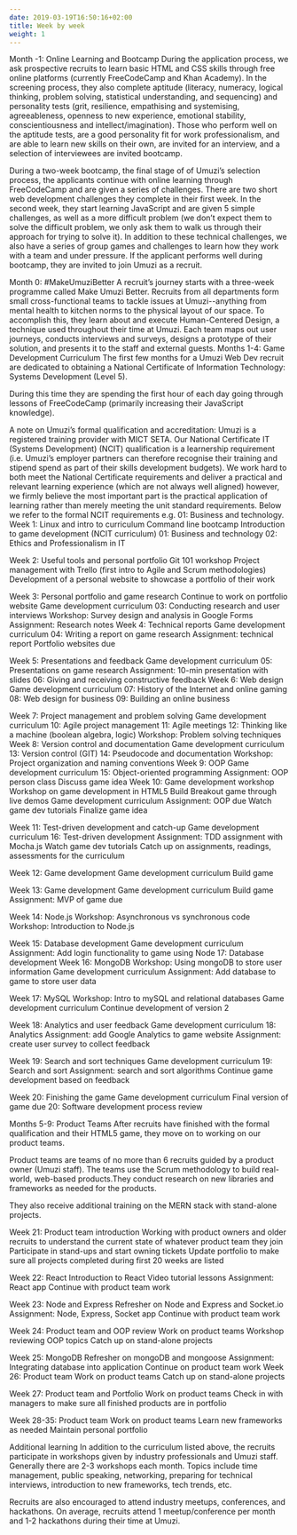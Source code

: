 ```yaml
---
date: 2019-03-19T16:50:16+02:00
title: Week by week
weight: 1
---
```


Month -1: Online Learning and Bootcamp
During the application process, we ask prospective recruits to learn basic HTML and CSS skills through free online platforms (currently FreeCodeCamp and Khan Academy). In the screening process, they also complete aptitude (literacy, numeracy, logical thinking, problem solving, statistical understanding, and sequencing) and personality tests (grit, resilience, empathising and systemising, agreeableness, openness to new experience, emotional stability, conscientiousness and intellect/imagination). Those who perform well on the aptitude tests, are a good personality fit for work professionalism, and are able to learn new skills on their own, are invited for an interview, and a selection of interviewees are invited bootcamp.


During a two-week bootcamp, the final stage of of Umuzi’s selection process, the applicants continue with online learning through FreeCodeCamp and are given a series of challenges. There are two short web development challenges they complete in their first week. In the second week, they start learning JavaScript and are given 5 simple challenges, as well as a more difficult problem (we don’t expect them to solve the difficult problem, we only ask them to walk us through their approach for trying to solve it). In addition to these technical challenges, we also have a series of group games and challenges to learn how they work with a team and under pressure. If the applicant performs well during bootcamp, they are invited to join Umuzi as a recruit.

Month 0: #MakeUmuziBetter
A recruit’s journey starts with a three-week programme called Make Umuzi Better. Recruits from all departments form small cross-functional teams to tackle issues at Umuzi--anything from mental health to kitchen norms to the physical layout of our space. To accomplish this, they learn about and execute Human-Centered Design, a technique used throughout their time at Umuzi. Each team maps out user journeys, conducts interviews and surveys, designs a prototype of their solution, and presents it to the staff and external guests.
Months 1-4: Game Development Curriculum
The first few months for a Umuzi Web Dev recruit are dedicated to obtaining a National Certificate of Information Technology: Systems Development (Level 5).

During this time they are spending the first hour of each day going through lessons of FreeCodeCamp (primarily increasing their JavaScript knowledge).

A note on Umuzi’s formal qualification and accreditation:
Umuzi is a registered training provider with MICT SETA. Our National Certificate IT (Systems Development) (NCIT) qualification is a learnership requirement (i.e. Umuzi’s employer partners can therefore recognise their training and stipend spend as part of their skills development budgets). We work hard to both meet the National Certificate requirements and deliver a practical and relevant learning experience (which are not always well aligned) however, we firmly believe the most important part is the practical application of learning rather than merely meeting the unit standard requirements. Below we refer to the formal NCIT requirements e.g. 01: Business and technology.
Week 1: Linux and intro to curriculum
Command line bootcamp
Introduction to game development (NCIT curriculum)
01: Business and technology
02: Ethics and Professionalism in IT

Week 2: Useful tools and personal portfolio 
Git 101 workshop
Project management with Trello (first intro to Agile and Scrum methodologies)
Development of a personal website to showcase a portfolio of their work

Week 3: Personal portfolio and game research
Continue to work on portfolio website
Game development curriculum
03: Conducting research and user interviews
Workshop: Survey design and analysis in Google Forms
Assignment: Research notes
Week 4: Technical reports
Game development curriculum
04: Writing a report on game research
Assignment: technical report
Portfolio websites due

Week 5: Presentations and feedback
Game development curriculum
05: Presentations on game research
Assignment: 10-min presentation with slides
06: Giving and receiving constructive feedback
Week 6: Web design
Game development curriculum
07: History of the Internet and online gaming
08: Web design for business
09: Building an online business

Week 7: Project management and problem solving
Game development curriculum
10: Agile project management
11: Agile meetings
12: Thinking like a machine (boolean algebra, logic)
Workshop: Problem solving techniques
Week 8: Version control and documentation
Game development curriculum
13: Version control (GIT)
14: Pseudocode and documentation
Workshop: Project organization and naming conventions
Week 9: OOP
Game development curriculum
15: Object-oriented programming
Assignment: OOP person class
Discuss game idea
Week 10: Game development workshop
Workshop on game development in HTML5
Build Breakout game through live demos
Game development curriculum
Assignment: OOP due
Watch game dev tutorials
Finalize game idea

Week 11: Test-driven development and catch-up
Game development curriculum
16: Test-driven development
Assignment: TDD assignment with Mocha.js
Watch game dev tutorials
Catch up on assignments, readings, assessments for the curriculum

Week 12: Game development
Game development curriculum
Build game

Week 13: Game development
Game development curriculum
Build game
Assignment: MVP of game due

Week 14: Node.js
Workshop: Asynchronous vs synchronous code
Workshop: Introduction to Node.js

Week 15: Database development
Game development curriculum
Assignment: Add login functionality to game using Node
17: Database development
Week 16: MongoDB
Workshop: Using mongoDB to store user information
Game development curriculum
Assignment: Add database to game to store user data

Week 17: MySQL
Workshop: Intro to mySQL and relational databases
Game development curriculum
Continue development of version 2

Week 18: Analytics and user feedback
Game development curriculum
18: Analytics
Assignment: add Google Analytics to game website
Assignment: create user survey to collect feedback

Week 19: Search and sort techniques
Game development curriculum
19: Search and sort
Assignment: search and sort algorithms
Continue game development based on feedback

Week 20: Finishing the game
Game development curriculum
Final version of game due
20: Software development process review

Months 5-9: Product Teams
After recruits have finished with the formal qualification and their HTML5 game, they move on to working on our product teams.

Product teams are teams of no more than 6 recruits guided by a product owner (Umuzi staff). The teams use the Scrum methodology to build real-world, web-based products.They conduct research on new libraries and frameworks as needed for the products.

They also receive additional training on the MERN stack with stand-alone projects. 


Week 21: Product team introduction
Working with product owners and older recruits to understand the current state of whatever product team they join
Participate in stand-ups and start owning tickets
Update portfolio to make sure all projects completed during first 20 weeks are listed

Week 22: React
Introduction to React
Video tutorial lessons
Assignment: React app
Continue with product team work

Week 23: Node and Express
Refresher on Node and Express and Socket.io
Assignment: Node, Express, Socket app
Continue with product team work

Week 24: Product team and OOP review
Work on product teams
Workshop reviewing OOP topics
Catch up on stand-alone projects

Week 25: MongoDB
Refresher on mongoDB and mongoose
Assignment: Integrating database into application
Continue on product team work
Week 26: Product team
Work on product teams
Catch up on stand-alone projects

Week 27: Product team and Portfolio
Work on product teams
Check in with managers to make sure all finished products are in portfolio

Week 28-35: Product team
Work on product teams
Learn new frameworks as needed
Maintain personal portfolio

Additional learning
In addition to the curriculum listed above, the recruits participate in workshops given by industry professionals and Umuzi staff. Generally there are 2-3 workshops each month. Topics include time management, public speaking, networking, preparing for technical interviews, introduction to new frameworks, tech trends, etc.

Recruits are also encouraged to attend industry meetups, conferences, and hackathons. On average, recruits attend 1 meetup/conference per month and 1-2 hackathons during their time at Umuzi.


